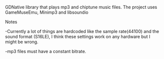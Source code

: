 GDNative library that plays mp3 and chiptune music files.
The project uses GameMuseEmu, Minimp3 and libsoundio

Notes

-Currently a lot of things are hardcoded like the sample rate(44100) and the sound format (S16LE), I think these settings work  on any hardware but I might be wrong.

-mp3 files must have a constant bitrate.
